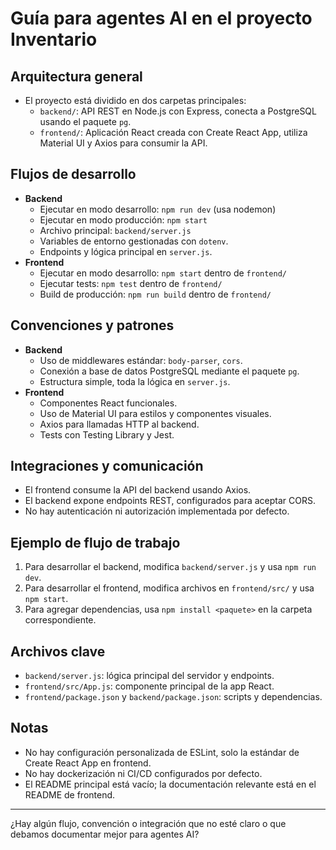 # Guía para agentes AI en el proyecto Inventario

## Arquitectura general
- El proyecto está dividido en dos carpetas principales:
  - `backend/`: API REST en Node.js con Express, conecta a PostgreSQL usando el paquete `pg`.
  - `frontend/`: Aplicación React creada con Create React App, utiliza Material UI y Axios para consumir la API.

## Flujos de desarrollo
- **Backend**
  - Ejecutar en modo desarrollo: `npm run dev` (usa nodemon)
  - Ejecutar en modo producción: `npm start`
  - Archivo principal: `backend/server.js`
  - Variables de entorno gestionadas con `dotenv`.
  - Endpoints y lógica principal en `server.js`.
- **Frontend**
  - Ejecutar en modo desarrollo: `npm start` dentro de `frontend/`
  - Ejecutar tests: `npm test` dentro de `frontend/`
  - Build de producción: `npm run build` dentro de `frontend/`

## Convenciones y patrones
- **Backend**
  - Uso de middlewares estándar: `body-parser`, `cors`.
  - Conexión a base de datos PostgreSQL mediante el paquete `pg`.
  - Estructura simple, toda la lógica en `server.js`.
- **Frontend**
  - Componentes React funcionales.
  - Uso de Material UI para estilos y componentes visuales.
  - Axios para llamadas HTTP al backend.
  - Tests con Testing Library y Jest.

## Integraciones y comunicación
- El frontend consume la API del backend usando Axios.
- El backend expone endpoints REST, configurados para aceptar CORS.
- No hay autenticación ni autorización implementada por defecto.

## Ejemplo de flujo de trabajo
1. Para desarrollar el backend, modifica `backend/server.js` y usa `npm run dev`.
2. Para desarrollar el frontend, modifica archivos en `frontend/src/` y usa `npm start`.
3. Para agregar dependencias, usa `npm install <paquete>` en la carpeta correspondiente.

## Archivos clave
- `backend/server.js`: lógica principal del servidor y endpoints.
- `frontend/src/App.js`: componente principal de la app React.
- `frontend/package.json` y `backend/package.json`: scripts y dependencias.

## Notas
- No hay configuración personalizada de ESLint, solo la estándar de Create React App en frontend.
- No hay dockerización ni CI/CD configurados por defecto.
- El README principal está vacío; la documentación relevante está en el README de frontend.

---
¿Hay algún flujo, convención o integración que no esté claro o que debamos documentar mejor para agentes AI?